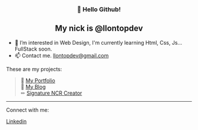 <h3 align="center"> 👋 Hello Github! </h3>
<h2 align="center"> My nick is @llontopdev </h2>

- 🌱 I’m interested in Web Design, I'm currently learning Html, Css, Js... FullStack soon.
- 📫 Contact me. llontopdev@gmail.com

These are my projects:

>💼 [My Portfolio](https://llontopdev.github.io/My-Portfolio/)<br>
>📘 [My Blog](https://llontopdev.github.io/My-blog/)<br>
>✏ [Signature NCR Creator](https://llontopdev.github.io/signature-ncr-creator/)<br>


<hr>
Connect with me: 

[Linkedin](https://www.linkedin.com/in/luel184/)

<!---
llontopdev/llontopdev is a ✨ special ✨ repository because its `README.md` (this file) appears on your GitHub profile.
You can click the Preview link to take a look at your changes.
--->
